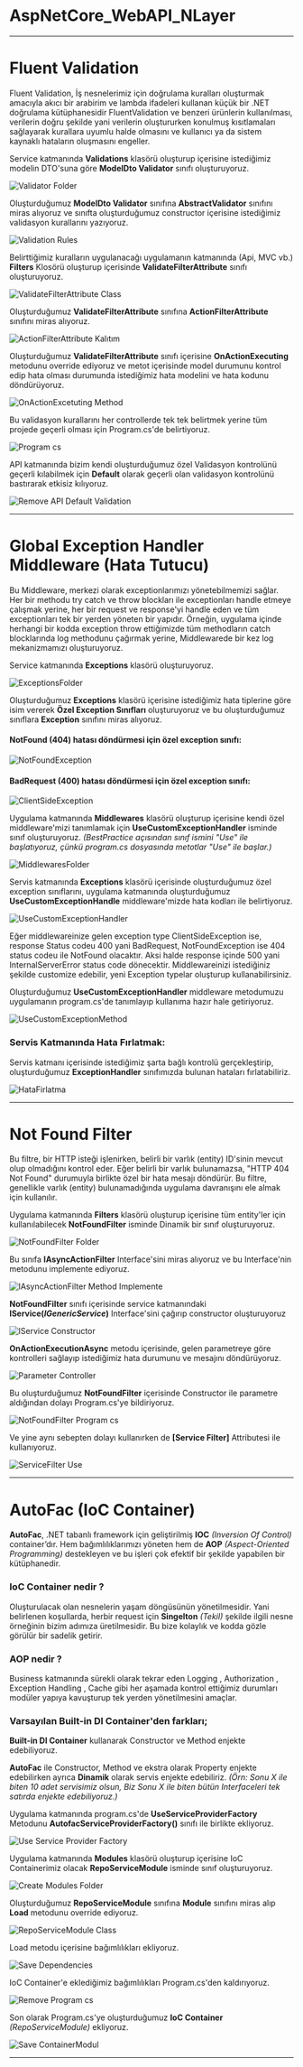 # AspNetCore_WebAPI_NLayer

---
# Fluent Validation
Fluent Validation, İş nesnelerimiz için doğrulama kuralları oluşturmak amacıyla akıcı bir arabirim ve lambda ifadeleri kullanan küçük bir .NET doğrulama kütüphanesidir
FluentValidation ve benzeri ürünlerin kullanılması, verilerin doğru şekilde yani verilerin oluştururken konulmuş kısıtlamaları sağlayarak kurallara uyumlu halde olmasını ve kullanıcı ya da sistem kaynaklı hataların oluşmasını engeller.

Service katmanında **Validations** klasörü oluşturup içerisine istediğimiz modelin DTO'suna göre **ModelDto Validator** sınıfı oluşturuyoruz.

![Validator Folder](https://github.com/KursatKaan/Asp.NetCore_Web_Api_NLayer/assets/140398297/0e065edf-c3c6-44fc-bd4b-d36ca695a04f)

Oluşturduğumuz **ModelDto Validator** sınıfına **AbstractValidator<model>** sınıfını miras alıyoruz ve sınıfta oluşturduğumuz constructor içerisine istediğimiz validasyon kurallarını yazıyoruz.

![Validation Rules](https://github.com/KursatKaan/Asp.NetCore_Web_Api_NLayer/assets/140398297/45368a9d-cda7-4acb-85dd-bc2868d360af)

Belirttiğimiz kuralların uygulanacağı uygulamanın katmanında (Api, MVC vb.) **Filters** Klosörü oluşturup içerisinde **ValidateFilterAttribute** sınıfı oluşturuyoruz.

![ValidateFilterAttribute Class](https://github.com/KursatKaan/Asp.NetCore_Web_Api_NLayer/assets/140398297/f9e1d1ea-911c-4f34-bf4b-eedfa0fb57d3)

Oluşturduğumuz **ValidateFilterAttribute** sınıfına **ActionFilterAttribute** sınıfını miras alıyoruz.

![ActionFilterAttribute Kalıtım](https://github.com/KursatKaan/Asp.NetCore_Web_Api_NLayer/assets/140398297/e4f9f39b-094c-4a79-ab6c-303f782bf04d)

Oluşturduğumuz **ValidateFilterAttribute** sınıfı içerisine **OnActionExecuting** metodunu override ediyoruz ve metot içerisinde model durumunu kontrol edip hata olması durumunda istediğimiz hata modelini ve hata kodunu döndürüyoruz.

![OnActionExcetuting Method](https://github.com/KursatKaan/Asp.NetCore_Web_Api_NLayer/assets/140398297/7ac7e1c5-e565-45ef-ad28-eb8ad7cdfe59)

Bu validasyon kurallarını her controllerde tek tek belirtmek yerine tüm projede geçerli olması için Program.cs'de belirtiyoruz.

![Program cs](https://github.com/KursatKaan/Asp.NetCore_Web_Api_NLayer/assets/140398297/51af7922-d0cb-47a0-b89e-a4f8486cce14)

API katmanında bizim kendi oluşturduğumuz özel Validasyon kontrolünü geçerli kılabilmek için **Default** olarak geçerli olan validasyon kontrolünü bastırarak etkisiz kılıyoruz.

![Remove API Default Validation](https://github.com/KursatKaan/Asp.NetCore_Web_Api_NLayer/assets/140398297/0cfa3147-e4a1-4922-8366-d2551885f390)

---

# Global Exception Handler Middleware (Hata Tutucu)
Bu Middleware, merkezi olarak exceptionlarımızı yönetebilmemizi sağlar. Her bir methodu try catch ve throw blockları ile exceptionları handle etmeye çalışmak yerine, 
her bir request ve response'yi handle eden ve tüm exceptionları tek bir yerden yöneten bir yapıdır.
Örneğin, uygulama içinde herhangi bir kodda exception throw ettiğimizde tüm methodların catch blocklarında log methodunu çağırmak yerine, Middlewarede bir kez log mekanizmamızı oluşturuyoruz.

Service katmanında **Exceptions** klasörü oluşturuyoruz.

![ExceptionsFolder](https://github.com/KursatKaan/Asp.NetCore_Web_Api_NLayer/assets/140398297/866072fb-5fc3-4799-a84f-cf7ab3444e34)

Oluşturduğumuz **Exceptions** klasörü içerisine istediğimiz hata tiplerine göre isim vererek **Özel Exception Sınıfları** oluşturuyoruz ve bu oluşturduğumuz sınıflara **Exception** sınıfını miras alıyoruz.

#### NotFound (404) hatası döndürmesi için özel exception sınıfı:
![NotFoundException](https://github.com/KursatKaan/Asp.NetCore_Web_Api_NLayer/assets/140398297/dbcd797d-2489-46b2-ba08-1d2bc0941e33)

#### BadRequest (400) hatası döndürmesi için özel exception sınıfı:
![ClientSideException](https://github.com/KursatKaan/Asp.NetCore_Web_Api_NLayer/assets/140398297/8c61305c-7ccb-42a7-a04f-a6c35192d834)


Uygulama katmanında **Middlewares** klasörü oluşturup içerisine kendi özel middleware'mizi tanımlamak için **UseCustomExceptionHandler** isminde sınıf oluşturuyoruz. *(BestPractice açısından sınıf ismini "Use" ile başlatıyoruz, çünkü program.cs dosyasında metotlar "Use" ile başlar.)*

![MiddlewaresFolder](https://github.com/KursatKaan/Asp.NetCore_Web_Api_NLayer/assets/140398297/cacd9f8b-e18c-4851-907e-3c3188e6ab17)

Servis katmanında **Exceptions** klasörü içerisinde oluşturduğumuz özel exception sınıflarını, uygulama katmanında oluşturduğumuz **UseCustomExceptionHandle** middleware'mizde hata kodları ile belirtiyoruz.

![UseCustomExceptionHandler](https://github.com/KursatKaan/Asp.NetCore_Web_Api_NLayer/assets/140398297/bf9796c2-8b38-42c5-a617-600ef2da25b6)

Eğer middlewareinize gelen exception type ClientSideException ise, response Status codeu 400 yani BadRequest, NotFoundException ise 404 status codeu ile NotFound olacaktır. Aksi halde response içinde 500 yani InternalServerError status code dönecektir. Middlewareinizi istediğiniz şekilde customize edebilir, yeni Exception typelar oluşturup kullanabilirsiniz.

Oluşturduğumuz **UseCustomExceptionHandler** middleware metodumuzu uygulamanın program.cs'de tanımlayıp kullanıma hazır hale getiriyoruz.

![UseCustomExceptionMethod](https://github.com/KursatKaan/Asp.NetCore_Web_Api_NLayer/assets/140398297/75dec456-fff5-4752-8863-fa00d7107952)

### Servis Katmanında Hata Fırlatmak:
Servis katmanı içerisinde istediğimiz şarta bağlı kontrolü gerçekleştirip, oluşturduğumuz **ExceptionHandler** sınıfımızda bulunan hataları fırlatabiliriz.

![HataFirlatma](https://github.com/KursatKaan/Asp.NetCore_Web_Api_NLayer/assets/140398297/ccaabc82-a578-4b62-8689-75c266bed2cd)

---

# Not Found Filter
Bu filtre, bir HTTP isteği işlenirken, belirli bir varlık (entity) ID'sinin mevcut olup olmadığını kontrol eder. Eğer belirli bir varlık bulunamazsa, "HTTP 404 Not Found" durumuyla birlikte özel bir hata mesajı döndürür. Bu filtre, genellikle varlık (entity) bulunamadığında uygulama davranışını ele almak için kullanılır.

Uygulama katmanında **Filters** klasörü oluşturup içerisine tüm entity'ler için kullanılabilecek **NotFoundFilter** isminde Dinamik bir sınıf oluşturuyoruz.

![NotFoundFilter Folder](https://github.com/KursatKaan/Asp.NetCore_Web_Api_NLayer/assets/140398297/da3099eb-9e97-423d-ab0d-5c94ded428fb)

Bu sınıfa **IAsyncActionFilter** Interface'sini miras alıyoruz ve bu Interface'nin metodunu implemente ediyoruz.

![IAsyncActionFilter Method Implemente](https://github.com/KursatKaan/Asp.NetCore_Web_Api_NLayer/assets/140398297/5acc00f3-7037-4ee6-9be7-fa458096937a)

**NotFoundFilter<T>** sınıfı içerisinde service katmanındaki **IService(*IGenericService*)** Interface'sini çağırıp constructor oluşturuyoruz

![IService Constructor](https://github.com/KursatKaan/Asp.NetCore_Web_Api_NLayer/assets/140398297/45a0b070-ea19-4459-9766-027b759a8924)

**OnActionExecutionAsync** metodu içerisinde, gelen parametreye göre kontrolleri sağlayıp istediğimiz hata durumunu ve mesajını döndürüyoruz.

![Parameter Controller](https://github.com/KursatKaan/Asp.NetCore_Web_Api_NLayer/assets/140398297/912c2bff-c032-49c9-b06c-8fdf22053716)

Bu oluşturduğumuz **NotFoundFilter** içerisinde Constructor ile parametre aldığından dolayı Program.cs'ye bildiriyoruz.

![NotFoundFilter Program cs](https://github.com/KursatKaan/Asp.NetCore_Web_Api_NLayer/assets/140398297/a48c3d3e-ce30-438f-9288-53ac87bbf036)

Ve yine aynı sebepten dolayı kullanırken de **[Service Filter]** Attributesi ile kullanıyoruz.

![ServiceFilter Use](https://github.com/KursatKaan/Asp.NetCore_Web_Api_NLayer/assets/140398297/d696969a-8b69-4867-808d-8224a44bd40f)

---

# AutoFac (IoC Container)
**AutoFac**, .NET tabanlı framework için geliştirilmiş **IOC** *(Inversion Of Control)* container’dır. Hem bağımlılıklarımızı yöneten hem de **AOP** *(Aspect-Oriented Programming)* destekleyen ve bu işleri çok efektif bir şekilde yapabilen bir kütüphanedir.

### IoC Container nedir ?
Oluşturulacak olan nesnelerin yaşam döngüsünün yönetilmesidir. Yani belirlenen koşullarda, herbir request için **Singelton** *(Tekil)* şekilde ilgili nesne örneğinin bizim adımıza üretilmesidir. Bu bize kolaylık ve kodda gözle görülür bir sadelik getirir.

### AOP nedir ?
Business katmanında sürekli olarak tekrar eden Logging , Authorization , Exception Handling , Cache gibi her aşamada kontrol ettiğimiz durumları modüler yapıya kavuşturup tek yerden yönetilmesini amaçlar.

### Varsayılan Built-in DI Container'den farkları;

**Built-in DI Container** kullanarak Constructor ve Method enjekte edebiliyoruz.

**AutoFac** ile Constructor, Method ve ekstra olarak Property enjekte edebilirken ayrıca **Dinamik** olarak servis enjekte edebiliriz.
*(Örn: Sonu X ile biten 10 adet servisimiz olsun, Biz Sonu X ile biten bütün Interfaceleri tek satırda enjekte edebiliyoruz.)*


Uygulama katmanında program.cs'de **UseServiceProviderFactory** Metodunu **AutofacServiceProviderFactory()** sınıfı ile birlikte ekliyoruz.

![Use Service Provider Factory](https://github.com/KursatKaan/Asp.NetCore_Web_Api_NLayer/assets/140398297/82952bf0-5783-44c0-a8fd-533411f24924)

Uygulama katmanında **Modules** klasörü oluşturup içerisine IoC Containerimiz olacak **RepoServiceModule** isminde sınıf oluşturuyoruz.

![Create Modules Folder](https://github.com/KursatKaan/Asp.NetCore_Web_Api_NLayer/assets/140398297/9a72b74d-b732-4975-9354-e6f5420f566a)

Oluşturduğumuz **RepoServiceModule** sınıfına **Module** sınıfını miras alıp **Load** metodunu override ediyoruz.

![RepoServiceModule Class](https://github.com/KursatKaan/Asp.NetCore_Web_Api_NLayer/assets/140398297/7f383174-4acd-4b66-b1e9-7412cf4f46b9)

Load metodu içerisine bağımlılıkları ekliyoruz.

![Save Dependencies](https://github.com/KursatKaan/Asp.NetCore_Web_Api_NLayer/assets/140398297/d5d10857-da68-45fb-a415-33c88710e9c4)

IoC Container'e eklediğimiz bağımlılıkları Program.cs'den kaldırıyoruz.

![Remove Program cs](https://github.com/KursatKaan/Asp.NetCore_Web_Api_NLayer/assets/140398297/2844faf8-8e49-4788-976f-ef7ff036fba5)

Son olarak Program.cs'ye oluşturduğumuz **IoC Container** *(RepoServiceModule)* ekliyoruz.

![Save ContainerModul](https://github.com/KursatKaan/Asp.NetCore_Web_Api_NLayer/assets/140398297/3b872e6e-3d61-4d90-a307-9a202c3d56be)

---
